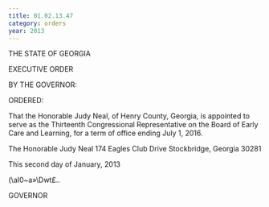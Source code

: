 ```yaml
---
title: 01.02.13.47
category: orders
year: 2013
---
```

 

THE STATE OF GEORGIA

EXECUTIVE ORDER

BY THE GOVERNOR:

ORDERED:

That the Honorable Judy Neal, of Henry County, Georgia, is
appointed to serve as the Thirteenth Congressional Representative
on the Board of Early Care and Learning, for a term of office
ending July 1, 2016.

The Honorable Judy Neal
174 Eagles Club Drive
Stockbridge, Georgia 30281

This second day of January, 2013

(\aI0~a»\Dwt£..

GOVERNOR

